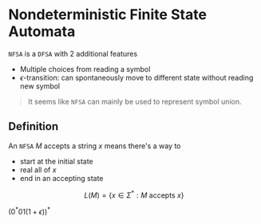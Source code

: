 # Nondeterministic Finite State Automata

`NFSA` is a `DFSA` with 2 additional features
- Multiple choices from reading a symbol
- $\epsilon$-transition: can spontaneously move to different state without reading new symbol

> It seems like `NFSA` can mainly be used to represent symbol union.

## Definition
An `NFSA` $M$ accepts a string $x$ means there's a way to
- start at the initial state
- real all of $x$
- end in an accepting state

$$
L(M) = \{ x \in \Sigma^*: M \text{ accepts } x\}
$$



$(0^*01(1+\epsilon))^*$